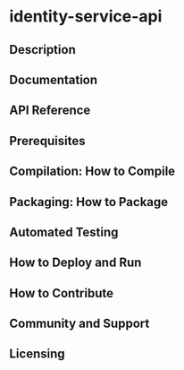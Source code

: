 # identity-service-api
## Description
## Documentation
## API Reference
## Prerequisites
## Compilation: How to Compile
## Packaging: How to Package
## Automated Testing
## How to Deploy and Run
## How to Contribute
## Community and Support
## Licensing
